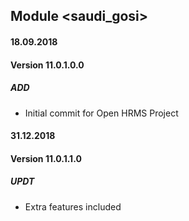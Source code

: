 ## Module <saudi_gosi>

#### 18.09.2018
#### Version 11.0.1.0.0
##### ADD
- Initial commit for Open HRMS Project


#### 31.12.2018
#### Version 11.0.1.1.0
##### UPDT
- Extra features included
